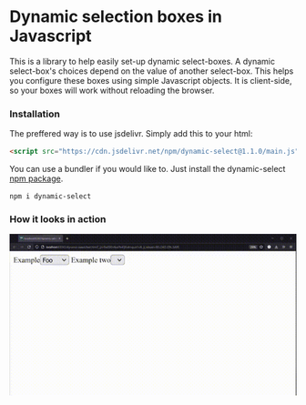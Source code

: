 # Dynamic selection boxes in Javascript
This is a library to help easily set-up dynamic select-boxes. A dynamic select-box's choices depend on the value of another select-box. This helps you configure these boxes using simple Javascript objects. It is client-side, so your boxes will work without reloading the browser.
<br/>
### Installation
The preffered way is to use jsdelivr. Simply add this to your html:
```html
<script src="https://cdn.jsdelivr.net/npm/dynamic-select@1.1.0/main.js"></script>
```

You can use a bundler if you would like to. Just install the dynamic-select [npm package](https://www.npmjs.com/package/dynamic-select).
```
npm i dynamic-select
```

### How it looks in action
![preview](./preview.gif)
